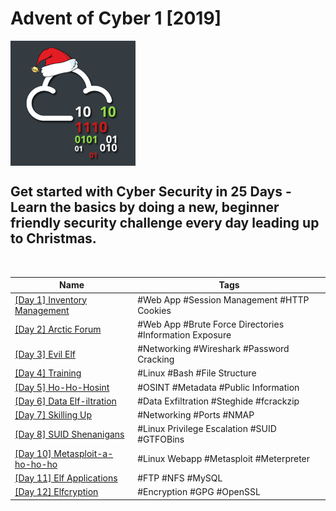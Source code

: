 # Advent of Cyber 1 [2019]
<img src='Advent1.png' width='200' align='center'>

## Get started with Cyber Security in 25 Days - Learn the basics by doing a new, beginner friendly security challenge every day leading up to Christmas.

<br>

| Name | Tags |
| --- | --- |
| [[Day 1] Inventory Management](https://github.com/nnewman10/TryHackMe/tree/main/advent_of_cyber_1_2019/day_1_inventory_management) | #Web App #Session Management #HTTP Cookies |
| [[Day 2] Arctic Forum](https://github.com/nnewman10/TryHackMe/tree/main/advent_of_cyber_1_2019/day_2_arctic_forum)| #Web App #Brute Force Directories #Information Exposure |
| [[Day 3] Evil Elf](https://github.com/nnewman10/TryHackMe/tree/main/advent_of_cyber_1_2019/day_3_evil_elf)| #Networking #Wireshark #Password Cracking |
| [[Day 4] Training](https://github.com/nnewman10/TryHackMe/tree/main/advent_of_cyber_1_2019/day_4_training)| #Linux #Bash #File Structure |
| [[Day 5] Ho-Ho-Hosint](https://github.com/nnewman10/TryHackMe/tree/main/advent_of_cyber_1_2019/day_5_Ho-Ho-Hosint)| #OSINT #Metadata #Public Information |
| [[Day 6] Data Elf-iltration](https://github.com/nnewman10/TryHackMe/tree/main/advent_of_cyber_1_2019/day_6_data_elf-iltration)| #Data Exfiltration #Steghide #fcrackzip |
| [[Day 7] Skilling Up](https://github.com/nnewman10/TryHackMe/tree/main/advent_of_cyber_1_2019/day_7_skilling_up)| #Networking #Ports #NMAP |
| [[Day 8] SUID Shenanigans](https://github.com/nnewman10/TryHackMe/tree/main/advent_of_cyber_1_2019/day_8_suid_shenanigans)| #Linux Privilege Escalation #SUID #GTFOBins |
| [[Day 10] Metasploit-a-ho-ho-ho](https://github.com/nnewman10/TryHackMe/tree/main/advent_of_cyber_1_2019/day_10_metasploit-a-ho-ho-ho)| #Linux Webapp #Metasploit #Meterpreter |
| [[Day 11] Elf Applications](https://github.com/nnewman10/TryHackMe/tree/main/advent_of_cyber_1_2019/day_11_elf_applications)| #FTP #NFS #MySQL |
| [[Day 12] Elfcryption]()| #Encryption #GPG #OpenSSL |

